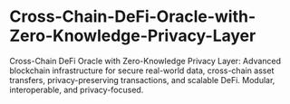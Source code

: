 # Cross-Chain-DeFi-Oracle-with-Zero-Knowledge-Privacy-Layer
Cross-Chain DeFi Oracle with Zero-Knowledge Privacy Layer: Advanced blockchain infrastructure for secure real-world data, cross-chain asset transfers, privacy-preserving transactions, and scalable DeFi. Modular, interoperable, and privacy-focused.
